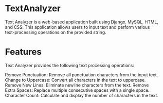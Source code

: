 # TextAnalyzer
Text Analyzer is a web-based application built using Django, MySQL, HTML, and CSS. This application allows users to input text and perform various text-processing operations on the provided string. 

# Features
Text Analyzer provides the following text processing operations:

Remove Punctuation: Remove all punctuation characters from the input text.
Change to Uppercase: Convert all characters in the text to uppercase.
Remove New Lines: Eliminate newline characters from the text.
Remove Extra Spaces: Replace multiple consecutive spaces with a single space.
Character Count: Calculate and display the number of characters in the text.

